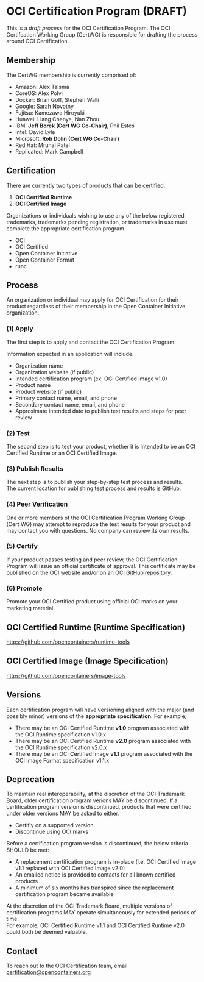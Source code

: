 # OCI Certification Program (DRAFT)

This is a *draft process* for the OCI Certification Program. The OCI Certifcation Working Group (CertWG) is responsible for drafting the process around OCI Certification. 

## Membership

The CertWG membership is currently comprised of:

* Amazon: Alex Talsma
* CoreOS: Alex Polvi
* Docker: Brian Goff, Stephen Walli
* Google: Sarah Novotny
* Fujitsu: Kamezawa Hiroyuki
* Huawei: Liang Chenye, Nan Zhou
* IBM: **Jeff Borek (Cert WG Co-Chair)**, Phil Estes
* Intel: David Lyle
* Microsoft: **Rob Dolin (Cert WG Co-Chair)**
* Red Hat: Mrunal Patel
* Replicated: Mark Campbell

## Certification

There are currently two types of products that can be certified:

1. **OCI Certified Runtime**
2. **OCI Certified Image**

Organizations or individuals wishing to use any of the below registered trademarks, trademarks pending registration, or trademarks in use must complete the appropriate certification program.
* OCI
* OCI Certified
* Open Container Initiative
* Open Container Format
* runc

## Process

An organization or individual may apply for OCI Certification for their product regardless of their membership in the Open Container Initiative organization.  

### (1) Apply

The first step is to apply and contact the OCI Certification Program.

Information expected in an application will include:
* Organization name
* Organization website (if public)
* Intended certification program (ex: OCI Certified Image v1.0)
* Product name
* Product website (if public)
* Primary contact name, email, and phone
* Secondary contact name, email, and phone
* Approximate intended date to publish test results and steps for peer review

### (2) Test

The second step is to test your product, whether it is intended to be an OCI Certified Runtime or an OCI Certified Image.

### (3) Publish Results

The next step is to publish your step-by-step test process and results.  
The current location for publishing test process and results is GitHub.

### (4) Peer Verification

One or more members of the OCI Certification Program Working Group (Cert WG) may attempt to reproduce the test results for your product and may contact you with questions. No company can review its own results.

### (5) Certify

If your product passes testing and peer review, the OCI Certification Program will issue an official certificate of approval. 
This certificate may be published on the [OCI website](https://www.opencontainers.org/) and/or on an [OCI GitHub repository](https://github.com/opencontainers/).

### (6) Promote

Promote your OCI Certified product using official OCI marks on your marketing material.

## OCI Certified Runtime (Runtime Specification)

https://github.com/opencontainers/runtime-tools

## OCI Certified Image (Image Specification)

https://github.com/opencontainers/image-tools

## Versions

Each certification program will have versioning aligned with the major (and possibly minor) versions of the **appropriate specification**.
For example, 
* There may be an OCI Certified Runtime **v1.0** program associated with the OCI Runtime specification v1.0.x
* There may be an OCI Certified Runtime **v2.0** program associated with the OCI Runtime specification v2.0.x
* There may be an OCI Certified Image **v1.1** program associated with the OCI Image Format specification v1.1.x

## Deprecation
To maintain real interoperability, at the discretion of the OCI Trademark Board, older certification program verions MAY be discontinued.
If a certification program version is discontinued, products that were certified under older versions MAY be asked to either:
* Certifiy on a supported version
* Discontinue using OCI marks

Before a certification program version is discontinued, the below criteria SHOULD be met:
* A replacement certification program is in-place (i.e. OCI Certified Image v1.1 replaced with OCI Certified Image v2.0)
* An emailed notice is provided to contacts for all known certified products
* A minimum of six months has transpired since the replacement certification program became available

At the discretion of the OCI Trademark Board, multiple versions of certification programs MAY operate simultaneously for extended periods of time.  
For example, OCI Certified Runtime v1.1 and OCI Certified Runtime v2.0 could both be deemed valuable.

## Contact

To reach out to the OCI Certification team, email [certification@opencontainers.org](mailto:certification@opencontainers.org)
